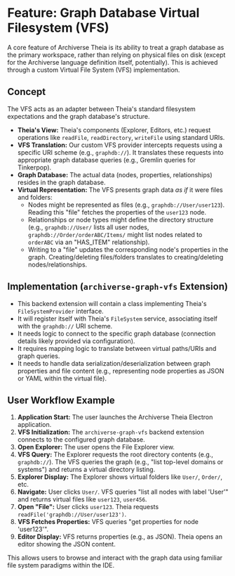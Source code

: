 # Feature: Graph Database Virtual Filesystem (VFS)

A core feature of Archiverse Theia is its ability to treat a graph database as the primary workspace, rather than relying on physical files on disk (except for the Archiverse language definition itself, potentially). This is achieved through a custom Virtual File System (VFS) implementation.

## Concept

The VFS acts as an adapter between Theia's standard filesystem expectations and the graph database's structure.

*   **Theia's View:** Theia's components (Explorer, Editors, etc.) request operations like `readFile`, `readDirectory`, `writeFile` using standard URIs.
*   **VFS Translation:** Our custom VFS provider intercepts requests using a specific URI scheme (e.g., `graphdb://`). It translates these requests into appropriate graph database queries (e.g., Gremlin queries for Tinkerpop).
*   **Graph Database:** The actual data (nodes, properties, relationships) resides in the graph database.
*   **Virtual Representation:** The VFS presents graph data *as if* it were files and folders:
    *   Nodes might be represented as files (e.g., `graphdb://User/user123`). Reading this "file" fetches the properties of the `user123` node.
    *   Relationships or node types might define the directory structure (e.g., `graphdb://User/` lists all user nodes, `graphdb://Order/orderABC/Items/` might list nodes related to `orderABC` via an "HAS_ITEM" relationship).
    *   Writing to a "file" updates the corresponding node's properties in the graph. Creating/deleting files/folders translates to creating/deleting nodes/relationships.

## Implementation (`archiverse-graph-vfs` Extension)

*   This backend extension will contain a class implementing Theia's `FileSystemProvider` interface.
*   It will register itself with Theia's `FileSystem` service, associating itself with the `graphdb://` URI scheme.
*   It needs logic to connect to the specific graph database (connection details likely provided via configuration).
*   It requires mapping logic to translate between virtual paths/URIs and graph queries.
*   It needs to handle data serialization/deserialization between graph properties and file content (e.g., representing node properties as JSON or YAML within the virtual file).

## User Workflow Example

1.  **Application Start:** The user launches the Archiverse Theia Electron application.
2.  **VFS Initialization:** The `archiverse-graph-vfs` backend extension connects to the configured graph database.
3.  **Open Explorer:** The user opens the File Explorer view.
4.  **VFS Query:** The Explorer requests the root directory contents (e.g., `graphdb://`). The VFS queries the graph (e.g., "list top-level domains or systems") and returns a virtual directory listing.
5.  **Explorer Display:** The Explorer shows virtual folders like `User/`, `Order/`, etc.
6.  **Navigate:** User clicks `User/`. VFS queries "list all nodes with label 'User'" and returns virtual files like `user123`, `user456`.
7.  **Open "File":** User clicks `user123`. Theia requests `readFile('graphdb://User/user123')`.
8.  **VFS Fetches Properties:** VFS queries "get properties for node 'user123'".
9.  **Editor Display:** VFS returns properties (e.g., as JSON). Theia opens an editor showing the JSON content.

This allows users to browse and interact with the graph data using familiar file system paradigms within the IDE.
